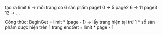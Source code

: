 tạo ra limit 6 -> mỗi trang có 6 sản phẩm
page1 0 -> 5
page2 6 -> 11
page3 12 -> ...

Công thức:
BeginGet = limit * (page - 1) -> lấy trang hiện tại trừ 1 * số sản phẩm được hiện trên 1 trang 
endGet = limit * page - 1 